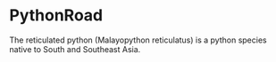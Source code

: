 # PythonRoad
The reticulated python (Malayopython reticulatus) is a python species native to South and Southeast Asia.
